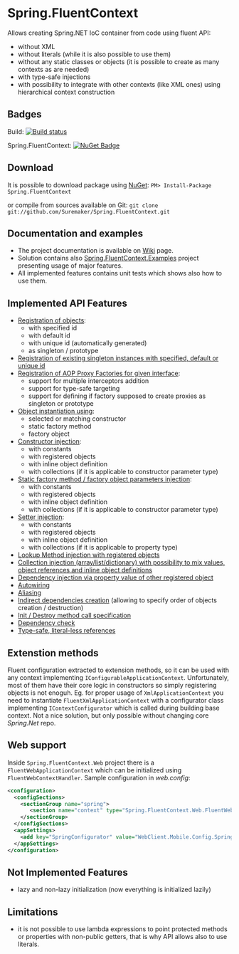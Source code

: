 Spring.FluentContext
===========

Allows creating Spring.NET IoC container from code using fluent API:
* without XML
* without literals (while it is also possible to use them)
* without any static classes or objects (it is possible to create as many contexts as are needed)
* with type-safe injections
* with possibility to integrate with other contexts (like XML ones) using hierarchical context construction

## Badges
Build: [![Build status](https://ci.appveyor.com/api/projects/status/ustjsudvd27p8rxs/branch/master?svg=true)](https://ci.appveyor.com/project/Suremaker/spring-fluentcontext/branch/master)

Spring.FluentContext: [![NuGet Badge](https://buildstats.info/nuget/Spring.FluentContext?includePreReleases=true)](https://www.nuget.org/packages/Spring.FluentContext/)

## Download
It is possible to download package using [NuGet](http://nuget.org): `PM> Install-Package Spring.FluentContext`

or compile from sources available on Git: `git clone git://github.com/Suremaker/Spring.FluentContext.git`

## Documentation and examples
* The project documentation is available on [Wiki](https://github.com/Suremaker/Spring.FluentContext/wiki) page.
* Solution contains also [Spring.FluentContext.Examples](https://github.com/Suremaker/Spring.FluentContext/tree/master/Spring.FluentContext.Examples) project presenting usage of major features.
* All implemented features contains unit tests which shows also how to use them.

## Implemented API Features
* [Registration of objects](https://github.com/Suremaker/Spring.FluentContext/wiki/Object-definition-registration):
	* with specified id
	* with default id
	* with unique id (automatically generated)
	* as singleton / prototype
* [Registration of existing singleton instances with specified, default or unique id](https://github.com/Suremaker/Spring.FluentContext/wiki/Object-definition-registration)
* [Registration of AOP Proxy Factories for given interface](https://github.com/Suremaker/Spring.FluentContext/wiki/AOP-Proxy-Factories):
	* support for multiple interceptors addition
	* support for type-safe targeting
	* support for defining if factory supposed to create proxies as singleton or prototype
* [Object instantiation using](https://github.com/Suremaker/Spring.FluentContext/wiki/Object-instantiation):
	* selected or matching constructor
	* static factory method
	* factory object
* [Constructor injection](https://github.com/Suremaker/Spring.FluentContext/wiki/Constructor-Injection):
	* with constants
	* with registered objects
	* with inline object definition
	* with collections (if it is applicable to constructor parameter type)
* [Static factory method / factory object parameters injection](https://github.com/Suremaker/Spring.FluentContext/wiki/Object-instantiation):
	* with constants
	* with registered objects
	* with inline object definition
	* with collections (if it is applicable to constructor parameter type)
* [Setter injection](https://github.com/Suremaker/Spring.FluentContext/wiki/Setter-Injection):
	* with constants
	* with registered objects
	* with inline object definition
	* with collections (if it is applicable to property type)
* [Lookup Method injection with registered objects](https://github.com/Suremaker/Spring.FluentContext/wiki/Lookup-Method-Injection)
* [Collection injection (array/list/dictionary) with possibility to mix values, object references and inline object definitions](https://github.com/Suremaker/Spring.FluentContext/wiki/Collection-injection)
* [Dependency injection via property value of other registered object](https://github.com/Suremaker/Spring.FluentContext/wiki/General-definition-binding)
* [Autowiring](https://github.com/Suremaker/Spring.FluentContext/wiki/Autowiring)
* [Aliasing](https://github.com/Suremaker/Spring.FluentContext/wiki/Aliasing)
* [Indirect dependencies creation](https://github.com/Suremaker/Spring.FluentContext/wiki/Indirect-dependencies) (allowing to specify order of objects creation / destruction)
* [Init / Destroy method call specification ](https://github.com/Suremaker/Spring.FluentContext/wiki/Initialization-and-finalization)
* [Dependency check](https://github.com/Suremaker/Spring.FluentContext/wiki/Dependency-checking)
* [Type-safe, literal-less references](https://github.com/Suremaker/Spring.FluentContext/wiki/Object-definition-registration)

## Extenstion methods

Fluent configuration extracted to extension methods, so it can be used with any context implementing `IConfigurableApplicationContext`. Unfortunately, most of them have their core logic in constructors so simply registering objects is not enoguh.
Eg. for proper usage of `XmlApplicationContext` you need to instantiate `FluentXmlApplicationContext` with a configurator class implementing `IContextConfigurator` which is called during building base context. Not a nice solution, but only possible without changing core *Spring.Net* repo.

## Web support

Inside `Spring.FluentContext.Web` project there is a `FluentWebApplicationContext` which can be initialized using `FluentWebContextHandler`. Sample configuration in *web.config*:

```xml
<configuration>
  <configSections>
    <sectionGroup name="spring">
       <section name="context" type="Spring.FluentContext.Web.FluentWebContextHandler, Spring.FluentContext.Web" /> 
    </sectionGroup>
  </configSections>
  <appSettings>
    <add key="SpringConfigurator" value="WebClient.Mobile.Config.SpringFluentConfig, WebClient.Mobile" />
  </appSettings>
</configuration>
```

## Not Implemented Features
* lazy and non-lazy initialization (now everything is initialized lazily)

## Limitations
* it is not possible to use lambda expressions to point protected methods or properties with non-public getters, that is why API allows also to use literals.
